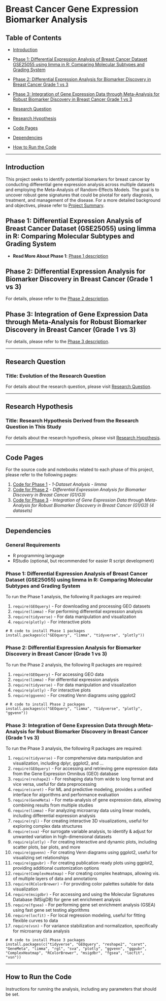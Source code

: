 # Breast Cancer Gene Expression Biomarker Analysis

## Table of Contents

- [Introduction](#introduction)
- [Phase 1: Differential Expression Analysis of Breast Cancer Dataset GSE25055 using limma in R: Comparing Molecular Subtypes and Grading System](#phase-1-differential-expression-analysis-of-breast-cancer-dataset-gse25055-using-limma-in-r-comparing-molecular-subtypes-and-grading-system)
- [Phase 2: Differential Expression Analysis for Biomarker Discovery in Breast Cancer Grade 1 vs 3](#phase-2-differential-expression-analysis-for-biomarker-discovery-in-breast-cancer-grade-1-vs-3)
- [Phase 3: Integration of Gene Expression Data through Meta-Analysis for Robust Biomarker Discovery in Breast Cancer Grade 1 vs 3](#phase-3-integration-of-gene-expression-data-through-meta-analysis-for-robust-biomarker-discovery-in-breast-cancer-grade-1-vs-3)

- [Research Question](#research-question)
- [Research Hypothesis](#research-hypothesis)
- [Code Pages](#code-pages)
- [Dependencies](#dependencies)
- [How to Run the Code](#how-to-run-the-code)

------------------------------------------------------------------------------------------------------
## Introduction

This project seeks to identify potential biomarkers for breast cancer by conducting differential gene expression analysis across multiple datasets and employing the Meta-Analysis of Random-Effects Models. The goal is to uncover robust gene signatures that could be pivotal for early diagnosis, treatment, and management of the disease. For a more detailed background and objectives, please refer to [Project Summary](https://mohammadrezamohajeri.github.io/Breast-Cancer-Gene-Expression-Biomarker-Analysis/Pages/Project_Summary.html).

## Phase 1: Differential Expression Analysis of Breast Cancer Dataset (GSE25055) using limma in R: Comparing Molecular Subtypes and Grading System

* **Read More About Phase 1**: [Phase 1 description](https://mohammadrezamohajeri.github.io/Breast-Cancer-Gene-Expression-Biomarker-Analysis/Pages/About_The_Project1.html)
  

## Phase 2: Differential Expression Analysis for Biomarker Discovery in Breast Cancer (Grade 1 vs 3)

For details, please refer to the [Phase 2 description](https://mohammadrezamohajeri.github.io/Breast-Cancer-Gene-Expression-Biomarker-Analysis/Pages/About_The_Project2.html).

## Phase 3: Integration of Gene Expression Data through Meta-Analysis for Robust Biomarker Discovery in Breast Cancer (Grade 1 vs 3)

For details, please refer to the [Phase 3 description](https://mohammadrezamohajeri.github.io/Breast-Cancer-Gene-Expression-Biomarker-Analysis/Pages/About_The_Project3.html).

------------------------------------------------------------------------------------------------------
## Research Question

### Title: Evolution of the Research Question

For details about the research question, please visit [Research Question](https://mohammadrezamohajeri.github.io/Breast-Cancer-Gene-Expression-Biomarker-Analysis/Pages/Research_Question.html).

------------------------------------------------------------------------------------------------------
## Research Hypothesis

### Title: Research Hypothesis Derived from the Research Question in This Study

For details about the research hypothesis, please visit [Research Hypothesis](https://mohammadrezamohajeri.github.io/Breast-Cancer-Gene-Expression-Biomarker-Analysis/Pages/Research_Hypothesis.html).

------------------------------------------------------------------------------------------------------
## Code Pages

For the source code and notebooks related to each phase of this project, please refer to the following pages:

1. [Code for Phase 1](https://mohammadrezamohajeri.github.io/Breast-Cancer-Gene-Expression-Biomarker-Analysis/Pages/R_Code_1Dataset_Code_Page.html) - *1-Dataset Analysis - limma*
2. [Code for Phase 2](https://mohammadrezamohajeri.github.io/Breast-Cancer-Gene-Expression-Biomarker-Analysis/Pages/R_Code_4Datasets_FC_FDR_Code_Page.html) - *Differential Expression Analysis for Biomarker Discovery in Breast Cancer (G1/G3)*
3. [Code for Phase 3](https://mohammadrezamohajeri.github.io/Breast-Cancer-Gene-Expression-Biomarker-Analysis/Pages/R_Code_4Datasets_Meta_Analysis_Code_Page.html) - *Integration of Gene Expression Data through Meta-Analysis for Robust Biomarker Discovery in Breast Cancer (G1/G3) (4 datasets)*

------------------------------------------------------------------------------------------------------
## Dependencies

### General Requirements
* R programming language
* RStudio (optional, but recommended for easier R script development)

### Phase 1: Differential Expression Analysis of Breast Cancer Dataset (GSE25055) using limma in R: Comparing Molecular Subtypes and Grading System
To run the Phase 1 analysis, the following R packages are required:

1. `require(GEOquery)` - For downloading and processing GEO datasets
2. `require(limma)` - For performing differential expression analysis
3. `require(tidyverse)` - For data manipulation and visualization
4. `require(plotly)` - For interactive plots

```
# R code to install Phase 1 packages
install.packages(c("GEOquery", "limma", "tidyverse", "plotly"))
```

### Phase 2: Differential Expression Analysis for Biomarker Discovery in Breast Cancer (Grade 1 vs 3)
To run the Phase 2 analysis, the following R packages are required:

1. `require(GEOquery)` - For accessing GEO data
2. `require(limma)` - For differential expression analysis
3. `require(tidyverse)` - For data manipulation and visualization
4. `require(plotly)` - For interactive plots
5. `require(ggvenn)` - For creating Venn diagrams using ggplot2

```
# R code to install Phase 2 packages
install.packages(c("GEOquery", "limma", "tidyverse", "plotly", "ggvenn"))
``` 
### Phase 3: Integration of Gene Expression Data through Meta-Analysis for Robust Biomarker Discovery in Breast Cancer (Grade 1 vs 3)
To run the Phase 3 analysis, the following R packages are required:

1. `require(tidyverse)` - For comprehensive data manipulation and visualization, including dplyr, ggplot2, and ...
2. `require(GEOquery)` - For accessing and retrieving gene expression data from the Gene Expression Omnibus (GEO) database
3. `require(reshape2)` - For reshaping data from wide to long format and vice versa, useful for data preprocessing
4. `require(caret)` - For ML and predictive modeling, provides a unified interface for algorithms and performance evaluation
5. `require(GeneMeta)` - For meta-analysis of gene expression data, allowing combining results from multiple studies
6. `require(limma)` - For analyzing microarray data using linear models, including differential expression analysis
7. `require(rgl)` - For creating interactive 3D visualizations, useful for exploring complex data structures
8. `require(sva)` -For surrogate variable analysis, to identify & adjust for unwanted variation in high-dimensional datasets
9. `require(plotly)` - For creating interactive and dynamic plots, including scatter plots, bar plots, and more
10. `require(ggvenn)` - For creating Venn diagrams using ggplot2, useful for visualizing set relationships
11. `require(ggpubr)` - For creating publication-ready plots using ggplot2, providing additional customization options
12. `require(ComplexHeatmap)` - For creating complex heatmaps, allowing vis. of multiple layers of data and annotations
13. `require(RColorBrewer)` - For providing color palettes suitable for data visualization
14. `require(msigdbr)` - For accessing and using the Molecular Signatures Database (MSigDB) for gene set enrichment analysis
15. `require(fgsea)` - For performing gene set enrichment analysis (GSEA) using fast gene set testing algorithms
16. `require(locfit)` - For local regression modeling, useful for fitting flexible curves to data
17. `require(vsn)` - For variance stabilization and normalization, specifically for microarray data analysis

```
# R code to install Phase 3 packages
install.packages(c("tidyverse", "GEOquery", "reshape2", "caret", "GeneMeta", "limma", "rgl", "sva", "plotly", "ggvenn", "ggpubr", "ComplexHeatmap", "RColorBrewer", "msigdbr", "fgsea", "locfit", "vsn"))
``` 
------------------------------------------------------------------------------------------------------
## How to Run the Code

Instructions for running the analysis, including any parameters that should be set.
